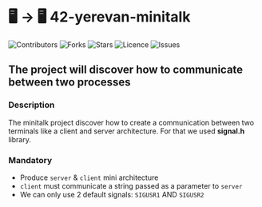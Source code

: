 # 🖥 -> 🖥 42-yerevan-minitalk

![Contributors](https://img.shields.io/github/contributors/davitmartirosyan/42-yerevan-minitalk)
![Forks](https://img.shields.io/github/forks/davitmartirosyan/42-yerevan-minitalk)
![Stars](https://img.shields.io/github/stars/davitmartirosyan/42-yerevan-minitalk)
![Licence](https://img.shields.io/github/license/davitmartirosyan/42-yerevan-minitalk)
![Issues](https://img.shields.io/github/issues/davitmartirosyan/42-yerevan-minitalk)


## The project will discover how to communicate between two processes

### Description

The minitalk project discover how to create a communication between two terminals like a client and server architecture. For that we used __signal.h__ library. 

### Mandatory

- Produce `server` & `client` mini architecture
- `client` must communicate a string passed as a parameter to `server`
- We can only use 2 default signals: `SIGUSR1` AND `SIGUSR2`